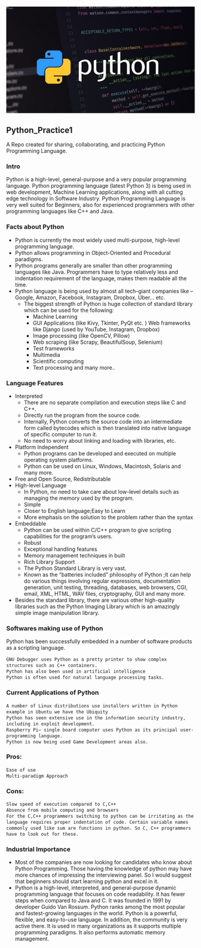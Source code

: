 
![](Images/Img1.png)
## Python_Practice1
A Repo created for sharing, collaborating, and practicing Python Programming Language.

### Intro
Python is a high-level, general-purpose and a very popular programming language. Python programming language (latest Python 3) is being used in web development, Machine Learning applications, along with all cutting edge technology in Software Industry. Python Programming Language is very well suited for Beginners, also for experienced programmers with other programming languages like C++ and Java.

### Facts about Python
- Python is currently the most widely used multi-purpose, high-level programming language.
- Python allows programming in Object-Oriented and Procedural paradigms.
- Python programs generally are smaller than other programming languages like Java. Programmers have to type relatively less and indentation requirement of the language, makes them readable all the time.
- Python language is being used by almost all tech-giant companies like – Google, Amazon, Facebook, Instagram, Dropbox, Uber… etc.
  - The biggest strength of Python is huge collection of standard library which can be used for the following:
    - Machine Learning
    - GUI Applications (like Kivy, Tkinter, PyQt etc. )
    Web frameworks like Django (used by YouTube, Instagram, Dropbox)
    - Image processing (like OpenCV, Pillow)
    - Web scraping (like Scrapy, BeautifulSoup, Selenium)
    - Test frameworks
    - Multimedia
    - Scientific computing
    - Text processing and many more..

### Language Features
- Interpreted
  - There are no separate compilation and execution steps like C and C++.
  - Directly run the program from the source code.
  - Internally, Python converts the source code into an intermediate form called bytecodes which is then translated into native language of specific computer to run it.
  - No need to worry about linking and loading with libraries, etc.
- Platform Independent
  - Python programs can be developed and executed on multiple operating system platforms.
  - Python can be used on Linux, Windows, Macintosh, Solaris and many more.
- Free and Open Source, Redistributable
- High-level Language
  - In Python, no need to take care about low-level details such as managing the memory used by the program.
  - Simple
  - Closer to English language;Easy to Learn
  - More emphasis on the solution to the problem rather than the syntax
- Embeddable
  - Python can be used within C/C++ program to give scripting capabilities for the program’s users.
  - Robust
  - Exceptional handling features
  - Memory management techniques in built
  - Rich Library Support
  - The Python Standard Library is very vast.
  - Known as the “batteries included” philosophy of Python ;It can help do various things involving regular expressions, documentation generation, unit testing, threading, databases, web browsers, CGI, email, XML, HTML, WAV files, cryptography, GUI and many more.
- Besides the standard library, there are various other high-quality libraries such as the Python Imaging Library which is an amazingly simple image manipulation library.

### Softwares making use of Python

Python has been successfully embedded in a number of software products as a scripting language.

    GNU Debugger uses Python as a pretty printer to show complex structures such as C++ containers.
    Python has also been used in artificial intelligence
    Python is often used for natural language processing tasks.

### Current Applications of Python

    A number of Linux distributions use installers written in Python example in Ubuntu we have the Ubiquity
    Python has seen extensive use in the information security industry, including in exploit development.
    Raspberry Pi– single board computer uses Python as its principal user-programming language.
    Python is now being used Game Development areas also.

### Pros:

    Ease of use
    Multi-paradigm Approach

### Cons:

    Slow speed of execution compared to C,C++
    Absence from mobile computing and browsers
    For the C,C++ programmers switching to python can be irritating as the language requires proper indentation of code. Certain variable names commonly used like sum are functions in python. So C, C++ programmers have to look out for these.

### Industrial Importance
- Most of the companies are now looking for candidates who know about Python Programming. Those having the knowledge of python may have more chances of impressing the interviewing panel. So I would suggest that beginners should start learning python and excel in it.
- Python is a high-level, interpreted, and general-purpose dynamic programming language that focuses on code readability. It has fewer steps when compared to Java and C. It was founded in 1991 by developer Guido Van Rossum. Python ranks among the most popular and fastest-growing languages in the world. Python is a powerful, flexible, and easy-to-use language. In addition, the community is very active there. It is used in many organizations as it supports multiple programming paradigms. It also performs automatic memory management.